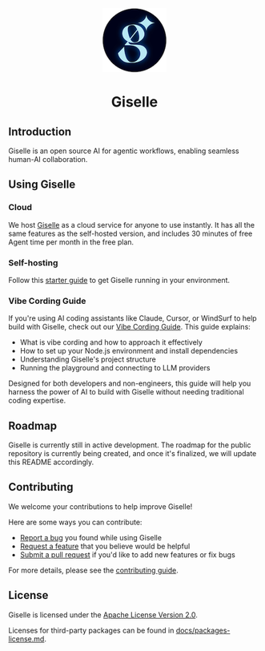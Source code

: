<div align="center">
  <a href="https://giselles.ai">
    <picture>
      <source media="(prefers-color-scheme: dark)" srcset="./docs/assets/giselle-circular-logo.png">
      <img alt="Giselle logo" src="./docs/assets/giselle-circular-logo.png" height="128">
    </picture>
  </a>
  <h1>Giselle</h1>
</div>

## Introduction

Giselle is an open source AI for agentic workflows, enabling seamless human-AI collaboration.

## Using Giselle

### Cloud

We host [Giselle](https://giselles.ai/) as a cloud service for anyone to use instantly. It has all the same features as the self-hosted version, and includes 30 minutes of free Agent time per month in the free plan.

### Self-hosting

Follow this [starter guide](CONTRIBUTING.md#development-environment-setup) to get Giselle running in your environment.

### Vibe Cording Guide

If you're using AI coding assistants like Claude, Cursor, or WindSurf to help build with Giselle, check out our [Vibe Cording Guide](/docs/vibe/01-introduction.md). This guide explains:

- What is vibe cording and how to approach it effectively
- How to set up your Node.js environment and install dependencies
- Understanding Giselle's project structure
- Running the playground and connecting to LLM providers

Designed for both developers and non-engineers, this guide will help you harness the power of AI to build with Giselle without needing traditional coding expertise.

## Roadmap

Giselle is currently still in active development. The roadmap for the public repository is currently being created, and once it's finalized, we will update this README accordingly.

## Contributing

We welcome your contributions to help improve Giselle!

Here are some ways you can contribute:

- [Report a bug](https://github.com/giselles-ai/giselle/issues/new?template=1_bug_report.yml) you found while using Giselle
- [Request a feature](https://github.com/giselles-ai/giselle/discussions/categories/ideas) that you believe would be helpful
- [Submit a pull request](CONTRIBUTING.md#how-to-submit-a-pull-request) if you'd like to add new features or fix bugs

For more details, please see the [contributing guide](CONTRIBUTING.md).

## License

Giselle is licensed under the [Apache License Version 2.0](LICENSE).

Licenses for third-party packages can be found in [docs/packages-license.md](docs/packages-license.md).
